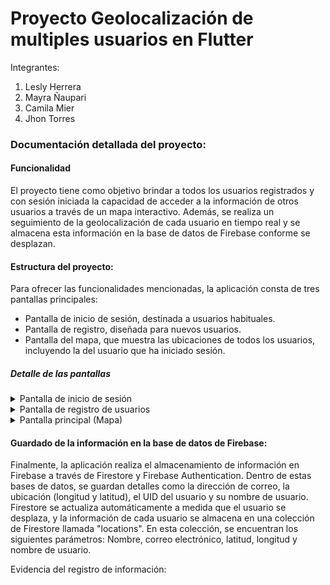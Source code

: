 # Proyecto Geolocalización de multiples usuarios en Flutter

Integrantes:
1. Lesly Herrera
1. Mayra Ñaupari
1. Camila Mier 
1. Jhon Torres

### Documentación detallada del proyecto:

#### Funcionalidad
El proyecto tiene como objetivo brindar a todos los usuarios registrados y con sesión iniciada la capacidad de acceder a la información de otros usuarios a través de un mapa interactivo. Además, se realiza un seguimiento de la geolocalización de cada usuario en tiempo real y se almacena esta información en la base de datos de Firebase conforme se desplazan. 

#### Estructura del proyecto:
Para ofrecer las funcionalidades mencionadas, la aplicación consta de tres pantallas principales:

- Pantalla de inicio de sesión, destinada a usuarios habituales.
- Pantalla de registro, diseñada para nuevos usuarios.
- Pantalla del mapa, que muestra las ubicaciones de todos los usuarios, incluyendo la del usuario que ha iniciado sesión.

##### Detalle de las pantallas
<details>
<summary>Pantalla de inicio de sesión</summary>
  Esta pantalla cuenta con dos campos de entrada de texto (TextInput) en los cuales ingresaremos nuestras credenciales de correo y contraseña. Luego, pulsaremos "LOGIN" para acceder si ya estamos registrados. En caso de no tener una cuenta, hay un botón que redirige al usuario a la pantalla de registro.
  
  En caso de no tener claro esto a continucación se puede apreciar la vista de dicha pantalla en un dispositivo:

  <picture>
  <img alt="Inicio de sesión" src="https://github.com/AleBD72/Geolocation-Flutter/blob/e8af5ddce2870e99238bae0f251766f3dee7d1f5/Pantallas/Login.jpg" width="250">
</picture>
  
</details>

<details>
<summary>Pantalla de registro de usuarios</summary>
  La pantalla de registro presenta tres campos de entrada de datos para el usuario. En primer lugar, se solicita ingresar un nombre de usuario único. A continuación, se requiere proporcionar una dirección de correo electrónico válida. Por último, se debe ingresar una contraseña segura. Estos tres parámetros son esenciales para crear una nueva cuenta y acceder a todas las funcionalidades de la aplicación una vez completado el proceso de registro.
  
  En caso de no tener claro lo mencionado a continucación se puede apreciar la vista de dicha pantalla en un dispositivo:

  <picture>
  <img alt="Registro" src="https://github.com/AleBD72/Geolocation-Flutter/blob/e8af5ddce2870e99238bae0f251766f3dee7d1f5/Pantallas/Registro.jpg" width="250">
</picture>
  
</details>

<details>
<summary>Pantalla principal (Mapa)</summary>
  La pantalla de inicio presenta una experiencia visualmente enriquecedora al mostrar la ubicación actual del usuario en un mapa de Google Maps. Además de esta información personalizada, los usuarios tienen la capacidad de visualizar la ubicación o geolocalización de otros usuarios registrados en la plataforma. Cada usuario se representa en el mapa con una marca de color azul, lo que facilita la identificación por medio del nombre de usuarios el cual se muestra al pulsar una marca especifica, y el seguimiento de las diferentes posiciones en tiempo real. Esta característica permite a los usuarios interactuar y compartir ubicaciones de manera eficiente dentro de la aplicación.
  
  En caso de no tener claro lo mencionado a continucación se puede apreciar la vista de dicha pantalla en un dispositivo:

  <picture>
  <img alt="Inicio 1" src="https://github.com/AleBD72/Geolocation-Flutter/blob/e8af5ddce2870e99238bae0f251766f3dee7d1f5/Pantallas/Inicio.jpg" width="250">
</picture>
  <picture>
  <img alt="Inicio 2" src="https://github.com/AleBD72/Geolocation-Flutter/blob/e8af5ddce2870e99238bae0f251766f3dee7d1f5/Pantallas/Inicio%202.jpg" width="250">
</picture>
  
</details>

#### Guardado de la información en la base de datos de Firebase:
Finalmente, la aplicación realiza el almacenamiento de información en Firebase a través de Firestore y Firebase Authentication. Dentro de estas bases de datos, se guardan detalles como la dirección de correo, la ubicación (longitud y latitud), el UID del usuario y su nombre de usuario. Firestore se actualiza automáticamente a medida que el usuario se desplaza, y la información de cada usuario se almacena en una colección de Firestore llamada "locations". En esta colección, se encuentran los siguientes parámetros: Nombre, correo electrónico, latitud, longitud y nombre de usuario.

Evidencia del registro de información:


